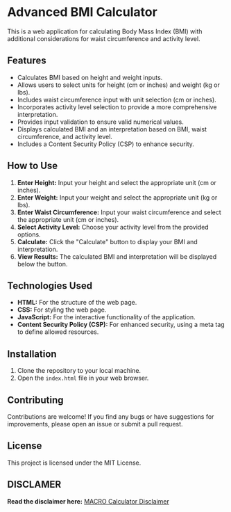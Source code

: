 # Advanced BMI Calculator

This is a web application for calculating Body Mass Index (BMI) with additional considerations for waist circumference and activity level.

## Features

* Calculates BMI based on height and weight inputs.
* Allows users to select units for height (cm or inches) and weight (kg or lbs).
* Includes waist circumference input with unit selection (cm or inches).
* Incorporates activity level selection to provide a more comprehensive interpretation.
* Provides input validation to ensure valid numerical values.
* Displays calculated BMI and an interpretation based on BMI, waist circumference, and activity level.
* Includes a Content Security Policy (CSP) to enhance security.

## How to Use

1.  **Enter Height:** Input your height and select the appropriate unit (cm or inches).
2.  **Enter Weight:** Input your weight and select the appropriate unit (kg or lbs).
3.  **Enter Waist Circumference:** Input your waist circumference and select the appropriate unit (cm or inches).
4.  **Select Activity Level:** Choose your activity level from the provided options.
5.  **Calculate:** Click the "Calculate" button to display your BMI and interpretation.
6.  **View Results:** The calculated BMI and interpretation will be displayed below the button.

## Technologies Used

* **HTML:** For the structure of the web page.
* **CSS:** For styling the web page.
* **JavaScript:** For the interactive functionality of the application.
* **Content Security Policy (CSP):** For enhanced security, using a meta tag to define allowed resources.

## Installation

1.  Clone the repository to your local machine.
2.  Open the `index.html` file in your web browser.

## Contributing

Contributions are welcome! If you find any bugs or have suggestions for improvements, please open an issue or submit a pull request.

## License

This project is licensed under the MIT License.

## DISCLAMER

**Read the disclaimer here:** [MACRO Calculator Disclaimer](/DISCLAIMER.md)
